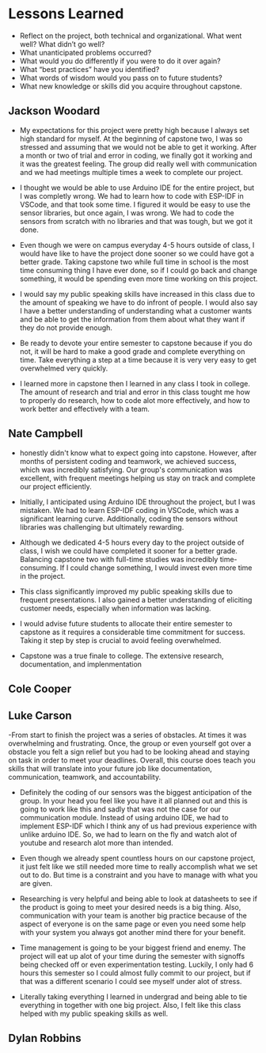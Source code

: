 # Lessons Learned

- Reflect on the project, both technical and organizational. What went well? What didn’t go well? 
- What unanticipated problems occurred? 
- What would you do differently if you were to do it over again? 
- What “best practices” have you identified? 
- What words of wisdom would you pass on to future students?
- What new knowledge or skills did you acquire throughout capstone.

## Jackson Woodard
- My expectations for this project were pretty high because I always set high standard for myself. At the beginning of capstone two, I was so stressed and assuming that we would not be able to get it working. After a month or two of trial and error in coding, we finally got it working and it was the greatest feeling. The group did really well with communication and we had meetings multiple times a week to complete our project.

- I thought we would be able to use Arduino IDE for the entire project, but I was completly wrong. We had to learn how to code with ESP-IDF in VSCode, and that took some time. I figured it would be easy to use the sensor libraries, but once again, I was wrong. We had to code the sensors from scratch with no libraries and that was tough, but we got it done.

- Even though we were on campus everyday 4-5 hours outside of class, I would have like to have the project done sooner so we could have got a better grade. Taking capstone two while full time in school is the most time consuming thing I have ever done, so if I could go back and change something, it would be spending even more time working on this project.

- I would say my public speaking skills have increased in this class due to the amount of speaking we have to do infront of people. I would also say I have a better understanding of understanding what a customer wants and be able to get the information from them about what they want if they do not provide enough.

- Be ready to devote your entire semester to capstone because if you do not, it will be hard to make a good grade and complete everything on time. Take everything a step at a time because it is very very easy to get overwhelmed very quickly.

- I learned more in capstone then I learned in any class I took in college. The amount of research and trial and error in this class tought me how to properly do research, how to code alot more effectively, and how to work better and effectively with a team.

## Nate Campbell
- honestly didn't know what to expect going into capstone. However, after months of persistent coding and teamwork, we achieved success, which was incredibly satisfying. Our group's communication was excellent, with frequent meetings helping us stay on track and complete our project efficiently.

- Initially, I anticipated using Arduino IDE throughout the project, but I was mistaken. We had to learn ESP-IDF coding in VSCode, which was a significant learning curve. Additionally, coding the sensors without libraries was challenging but ultimately rewarding.

- Although we dedicated 4-5 hours every day to the project outside of class, I wish we could have completed it sooner for a better grade. Balancing capstone two with full-time studies was incredibly time-consuming. If I could change something, I would invest even more time in the project.

- This class significantly improved my public speaking skills due to frequent presentations. I also gained a better understanding of eliciting customer needs, especially when information was lacking.

- I would advise future students to allocate their entire semester to capstone as it requires a considerable time commitment for success. Taking it step by step is crucial to avoid feeling overwhelmed.

- Capstone was a true finale to college. The extensive research, documentation, and implenmentation 

## Cole Cooper


## Luke Carson
-From start to finish the project was a series of obstacles. At times it was overwhelming and frustrating. Once, the group or even yourself got over a obstacle you felt a sign relief but you had to be looking ahead and staying on task in order to meet your deadlines. Overall, this course does teach you skills that will translate into your future job like documentation, communication, teamwork, and accountability. 

- Definitely the coding of our sensors was the biggest anticipation of the group. In your head you feel like you have it all planned out and this is going to work like this and sadly that was not the case for our communication module. Instead of using arduino IDE, we had to implement ESP-IDF which I think any of us had previous experience with unlike arduino IDE. So, we had to learn on the fly and watch alot of youtube and research alot more than intended.

- Even though we already spent countless hours on our capstone project, it just felt like we still needed more time to really accomplish what we set out to do. But time is a constraint and you have to manage with what you are given.

- Researching is very helpful and being able to look at datasheets to see if the product is going to meet your desired needs is a big thing. Also, communication with your team is another big practice because of the aspect of everyone is on the same page or even you need some help with your system you always got another mind there for your benefit.

- Time management is going to be your biggest friend and enemy. The project will eat up alot of your time during the semester with signoffs being checked off or even experimentation testing. Luckily, I only had 6 hours this semester so I could almost fully commit to our project, but if that was a different scenario I could see myself under alot of stress.

- Literally taking everything I learned in undergrad and being able to tie everything in together with one big project. Also, I felt like this class helped with my public speaking skills as well. 

## Dylan Robbins

